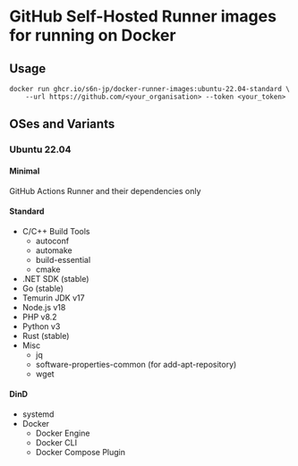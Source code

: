 # GitHub Self-Hosted Runner images for running on Docker

## Usage

```shell
docker run ghcr.io/s6n-jp/docker-runner-images:ubuntu-22.04-standard \
    --url https://github.com/<your_organisation> --token <your_token>
```


## OSes and Variants

### Ubuntu 22.04

#### Minimal

GitHub Actions Runner and their dependencies only


#### Standard

- C/C++ Build Tools
  - autoconf
  - automake
  - build-essential
  - cmake
- .NET SDK (stable)
- Go (stable)
- Temurin JDK v17
- Node.js v18
- PHP v8.2
- Python v3
- Rust (stable)
- Misc
  - jq
  - software-properties-common (for add-apt-repository)
  - wget


#### DinD

- systemd
- Docker
  - Docker Engine
  - Docker CLI
  - Docker Compose Plugin
